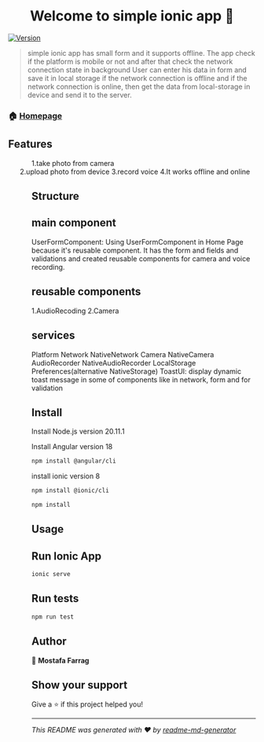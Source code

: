 <h1 align="center">Welcome to simple ionic app 👋</h1>
<p>
  <a href="https://www.npmjs.com/package/simple ionic app" target="_blank">
    <img alt="Version" src="https://img.shields.io/npm/v/simple ionic app.svg">
  </a>


</p>

> simple ionic app has small form and it supports offline.
> The app check if the platform is mobile or not and after that check the network connection state in background
> User can enter his data in form and save it in local storage if the network connection is offline and if the network connection is online, then get the data from local-storage in device and send it to the server.

### 🏠 [Homepage](https://ionicframework.com/)

## Features
<ul>
<ol>1.take photo from camera</ol>
2.upload photo from device
3.record voice
4.It works offline and online
<ul>

## Structure


## main component
UserFormComponent:
Using UserFormComponent in Home Page because it's reusable component.
It has the form and fields and validations and created reusable components for camera and voice recording.



## reusable components
1.AudioRecoding
2.Camera

## services
Platform
Network
NativeNetwork
Camera
NativeCamera
AudioRecorder
NativeAudioRecorder
LocalStorage
Preferences(alternative NativeStorage)
ToastUI: display dynamic toast message in some of components like in network, form and for validation

## Install

Install Node.js version  20.11.1

Install Angular version 18
```sh
npm install @angular/cli
```


install ionic version 8
```sh
npm install @ionic/cli
```


```sh
npm install
```

## Usage

## Run Ionic App

```sh
ionic serve
```

## Run tests

```sh
npm run test
```

## Author

👤 **Mostafa Farrag**


## Show your support

Give a ⭐️ if this project helped you!

***
_This README was generated with ❤️ by [readme-md-generator](https://github.com/kefranabg/readme-md-generator)_
